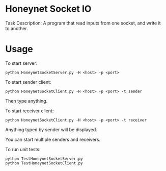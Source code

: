 # Honeynet Socket IO
Task Description: A program that read inputs from one socket, and write it to another.

# Usage
To start server:
```shell
python HoneynetSocketServer.py -H <host> -p <port>
```

To start sender client:
```shell
python HoneynetSocketClient.py -H <host> -p <port> -t sender
```
Then type anything.

To start receiver client:
```shell
python HoneynetSocketClient.py -H <host> -p <port> -t receiver
```
Anything typed by sender will be displayed.

You can start multiple senders and receivers.

To run unit tests:
```shell
python TestHoneynetSocketServer.py
python TestHoneynetSocketClient.py
```
